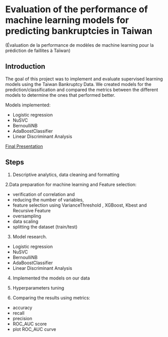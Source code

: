 <h1>Evaluation of the performance of machine learning models for predicting bankruptcies in Taiwan</h1>
(Évaluation de la performance de modèles de machine learning pour la prédiction de faillites à Taïwan)


## Introduction

The goal of this project was to implement and evaluate supervised learning models using the Taiwan Bankruptcy Data. We created models for the prediction/classification and compared the metrics between the different models to determine the ones that performed better. 

Models implemented: 
- Logistic regression
- NuSVC
- BernoulliNB 
- AdaBoostClassifier
- Linear Discriminant Analysis

<a href="https://docs.google.com/presentation/d/1tdpORTf7XnyaB9SCRnna4Ib4ey8XRpHnNzF5j7Y6mhs/edit?usp=sharing"> Final Presentation </a>

## Steps

1. Descriptive analytics, data cleaning and formatting
   
2.Data preparation for machine learning and Feature selection:
   
- verification of correlation and 
- reducing the number of variables, 
- feature selection using VarianceThreshold , XGBoost, Kbest and Recursive Feature 
- oversampling
- data scaling
- splitting the dataset (train/test)


3. Model research.

- Logistic regression
- NuSVC
- BernoulliNB 
- AdaBoostClassifier
- Linear Discriminant Analysis



4. Implemented the models on our data

5. Hyperparameters tuning

6. Comparing the results using metrics:
   
- accuracy
- recall
- precision
- ROC_AUC score
- plot ROC_AUC curve

